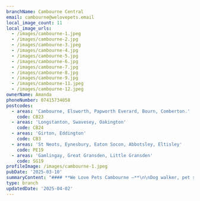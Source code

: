```yaml
---
branchName: Cambourne Central
email: cambourne@welovepets.email
local_image_count: 11
local_image_urls:
  - /images/cambourne-1.jpeg
  - /images/cambourne-2.jpg
  - /images/cambourne-3.jpeg
  - /images/cambourne-4.jpg
  - /images/cambourne-5.jpg
  - /images/cambourne-6.jpg
  - /images/cambourne-7.jpg
  - /images/cambourne-8.jpg
  - /images/cambourne-9.jpg
  - /images/cambourne-11.jpeg
  - /images/cambourne-12.jpeg
ownerName: Amanda
phoneNumber: 07415734058
postcodes:
  - areas: 'Cambourne, Elsworth, Papworth Everard, Bourn, Comberton.'
    code: CB23
  - areas: 'Longstanton, Swavesey, Oakington'
    code: CB24
  - areas: 'Girton, Eddington'
    code: CB3
  - areas: 'St Neots, Eynesbury, Eaton Socon, Abbotsley, Eltisley'
    code: PE19
  - areas: 'Gamlingay, Great Gransden, Little Gransden'
    code: SG19
profileImage: /images/cambourne-1.jpeg
pubDate: '2025-03-10'
summaryContent: "#### **We Love Pets Cambourne –**\n\nDog walker, pet sitter and dog boarder all in one\n-------------------------------------------------\n\n**We Love Pets Cambourne** is your trusted provider of professional pet care services in Cambourne.\n\nWe specialise in a wide range of pet care services, including **dog walking**, **dog boarding**, **puppy visits, exotic pet care, cat sitting,** and **small animal pop-in visits**. Whether you need a daily dog walker, a loving home for your dog while you are away, or expert care for your puppy or exotic pet, we are here to help. Our team ensures every pet receives the best possible care, tailored to their individual needs.\n\nBefore booking, we take the time to get to know you and your pet. We will have a friendly chat to discuss their routine, personality, and any special requirements, allowing us to create a personalised pet care plan. Our priority is to provide a stress free, enjoyable experience for both you and your pet.\n\nIf you are looking for trusted dog walkers, home-from-home dog boarding, or expert pet sitting services in Cambourne, get in touch today. We are always happy to help and answer any questions.\n\n[Give us a call](tel:07415%20734058%20)\n\n![](https://welovepets.care/wp-content/uploads/2025/03/Cambourne-1-scaled.jpeg)\n\n### **Meet Amanda | We Love Pets Cambourne**\n\n**[07415 734058](tel: 07415 734058) |\_[cambourne@welovepets.email](mailto:cambourne@welovepets.email)**\n\n**We Love Pets Cambourne** is run by Amanda and her husband Harvey, both passionate animal lovers dedicated to providing top-quality pet care. Amanda has previously owned working Cocker Spaniels and is currently surrounded by her beloved cats and eighteen guinea pigs, giving her a deep understanding of pet care. Harvey, equally devoted to animal welfare, has experience owning and caring for dogs, reptiles, and tarantulas, ensuring expert care for all pets.\n\nAs local pet care specialists, Amanda and her team know the best spots for safe and enjoyable dog walks. They follow We Love Pets’ ‘No Pack Walk Policy’, ensuring each dog gets individual attention and care. Whether you need dog walking, puppy visits, small animal care, or pet sitting, they offer a friendly and reliable service tailored to your pet’s needs.\n\nFor your peace of mind, Amanda and her team are fully insured, **DBS checked**, and trained in **pet first aid**. They provide the perfect balance of exercise and mental stimulation to keep pets happy and at ease.\n\nIf you are looking for trusted pet care or a **dog walker in Cambourne**, get in touch today to see how Amanda, Harvey, and the team can help.\n\n1\nDog Walking\n\n2\nPop-in Pet Sitting\n\n3\nDog Sitting\n\n4\nDog Boarding\n\n5\nDoggy Daycare\n\n6\nHouse Sitting\n\n7\nCat Sitting\n\n8\nPuppy Care\n\n###### Dog Walking\n\n### Dog Walking\n\nFun, play, and exercise are the focus of our dog walks.\n\nOur dog walkers aim to make each walk the highlight of your dog’s day, giving them a chance to play, socialise, exercise, and explore new sights and smells, returning them home happy and tired.\n\nYour dog’s safety is always our top priority which is why we never pack walk dogs. We want your dog to experience a fun-filled walk whilst under constant supervision, without being bombarded by lots of other dogs. Instead, our trained and trusted dog walkers will walk your dog with two doggie friends for maximum play and socialisation.\n\nWe also offer socialisation dog walks and a one-to-one dog walking service, if you have a dog who needs some alone time with their walker or wants some TLC whilst discovering the big wide world.\n\n![Dog Walking](https://welovepets.care/wp-content/uploads/2021/11/A05I9105-min-1024x683.jpg)\n\n###### Pop-in Pet Sitting\n\n### Pop-in Pet Sitting\n\nOur pet sitting services allow you to get away, happy with the knowledge that your pets will be well looked after - comfortable in their own home.\_Our pet sitter\_will\_spend time with your pets,\_make a fuss,\_feed,\_provide fresh water as required,\_and\_clear up any mess.\_\n\nEach of our pet sitters is professionally trained, vetted by us, fully insured and background checked. They also have up to date pet first aid training, for extra peace of mind.\_\n\nWe look after dogs, cats, horses, ponies, small\_animals,\_and birds. Don’t worry if you have more than one pet – the more the merrier! Before you book, we will schedule a meet & greet visit to discuss your animal care routine and ensure we stick to your normal pet care practice.\n\n![Pop-in Pet Sitting](https://welovepets.care/wp-content/uploads/2021/11/Gerbil-min-1024x664.jpeg)\n\n###### Dog Sitting\n\n### Dog Sitting\n\nAre you heading out and don’t want to leave your dog alone? Our trusted dog sitting service is here to help! Much like babysitting, our professional dog sitters come to your home to provide personalised care and companionship for your furry friend.\n\nYou can choose the hours that work best for you, and we’ll ensure your dog feels comfortable and cared for in their own home environment. This service is perfect for dogs that need one-to-one attention or feel more at ease staying in their familiar surroundings.\n\nWhether it’s for a few hours or an extended period, our experienced team will make sure your dog has everything they need while you’re away. From feeding and playtime to cuddles and walks, we’re here to keep tails wagging!\n\nDiscover the difference of in-home care with our dog sitting services – reliable, flexible, and tailored to you and your pet’s needs.\n\n![Dog Sitting](https://welovepets.care/wp-content/uploads/2024/12/Jenny-garden-1024x683.jpg)\n\n###### Dog Boarding\n\n### Dog Boarding\n\nIf you can’t bear the idea of leaving your dog in kennels when you go away on holiday, then our home-from-home dog boarding service is perfect for you! Our friendly, local home boarders offer all the comforts of home.\n\nYour dog will be welcomed into a trusted pet sitter’s home as part of their family. While you’re away, your dog will be going on a lovely holiday of their own. They will become part of the family, enjoying regular walks and plenty of individual attention. Dog boarding is perfect for dogs who get on with other dogs and people.\n\nOur branches are full members of the PCFA, licensed, trained, insured and police checked for peace of mind. Our high animal welfare standards mean your dog won’t be mass boarded but will instead be cared for as part of the family.\n\n![Dog Boarding](https://welovepets.care/wp-content/uploads/2024/12/Kathryn-V-sofa-1024x683.jpg)\n\n###### Doggy Daycare\n\n### Doggy Daycare\n\nOur doggy daycare service is perfect for busy pet parents who want their dogs to enjoy a day full of play, companionship, and care. At We Love Pets, we provide a safe, stimulating, and welcoming environment where your dog can socialise, explore, and relax under our team’s constant supervision.\n\nEach day is tailored to your dog’s needs, whether they’re zooming around the garden, enjoying a scenic walk, or curling up for a cosy nap. With plenty of games, exercise, and cuddles, we’ll keep them happy and entertained.\n\nYour dog’s safety and wellbeing are our top priorities. Our fully trained, pet first aid-certified team ensures a calm, relaxed setting with plenty of attention and care. Unlike mass boarding, we offer a home-from-home experience, treating your dog like part of the family. At the end of their fun-filled day, your dog will come home happy, content, and ready for a well-deserved rest, giving you complete peace of mind.\n\n![Doggy Daycare](https://welovepets.care/wp-content/uploads/2024/11/retired-couple-hosts-1-min-1024x685.jpg)\n\n###### House Sitting\n\n### House Sitting\n\nGoing on holiday? Our professional house-sitting service ensures your pets remain happy and secure in their familiar surroundings while giving you peace of mind about your home’s safety.\n\nOur experienced sitters are fully insured, police-checked, and trained in pet first aid. Before you leave, you’ll meet your sitter to discuss your needs and feel confident your home and pets are in expert hands.\n\nWe provide regular updates, including photos and messages, so you’ll stay connected with your pets and home while away. From maintaining daily routines to offering loving care, our sitters make sure your pets feel at ease.\n\nEnjoy your trip without worry—our service offers the perfect balance of pet care and home security.\n\n![House Sitting](https://welovepets.care/wp-content/uploads/2024/12/Laura-laughing--1024x674.jpg)\n\n###### Cat Sitting\n\n### Cat Sitting\n\nOur cat sitting service keeps your feline friend happy, comfortable, and well cared for while you’re away. Each visit is tailored to their routine, with plenty of playtime, attention, and all-important naps. We’ll clean litter trays, refresh food and water, and ensure your cat is content, keeping a close eye on their health and happiness.\n\nEvery cat is unique, so we take time to understand their needs. Whether they love fuss or prefer quiet companionship, our trusted sitters provide care to suit their personality.\n\nOur cat sitting service ensures your cat stays relaxed and stress-free with loving care from our trained, pet-first-aid-certified team. You’ll also receive updates, photos, and peace of mind knowing your cat is in expert hands. Let us take care of them so you can enjoy yourself worry-free!\n\n![Cat Sitting](https://welovepets.care/wp-content/uploads/2024/12/WeLovePets_40-1024x724.jpg)\n\n###### Puppy Care\n\n### Puppy Care\n\nAt We Love Pets, we offer tailored puppy care visits to keep your pup happy, safe, and well-looked after while you’re away. Puppies need extra care and attention during their early months, and we’re here to help with visits that suit your puppy’s age, needs, and your schedule.\n\nOur friendly team will keep your puppy entertained with plenty of playtime, cuddles, and care. Each visit can include essentials like feeding, fresh water, toilet breaks, and gentle reinforcement of basic training to help your pup develop good habits.\n\nAs your puppy grows, they’ll have the chance to graduate to group dog walks with a few carefully chosen doggie friends. This is a great way to build confidence, encourage socialisation, and explore the world in a fun, safe way. You can relax knowing your puppy is in the hands of fully trained, pet-first-aid-certified carers who love dogs as much as you do!\n\n![Puppy Care](https://welovepets.care/wp-content/uploads/2024/12/Puppy-kissing-Alec-CUTE-1024x683.jpg)\n\n![](https://welovepets.care/wp-content/uploads/2024/12/ProCare-Certification-1536x1086.jpg)\n\nContact\n-------\n\nCall Amanda on [07415 734058](tel:07415 734058)\_or complete the contact form.\n\n![](https://welovepets.care/wp-content/uploads/2025/03/Cambourne-3-1024x683.jpeg)\n\nAreas covered by our Cambourne branch:\n--------------------------------------\n\nOur Cambourne branch also covers surrounding areas. See the locations we cover listed below:\n\n**CB23**– Cambourne, Elsworth, Papworth Everard, Bourn, Comberton.\n\n**CB24**– Longstanton, Swavesey, Oakington\n\n**CB3** – Girton, Eddington\n\n**PE19** – St Neots, Eynesbury, Eaton Socon, Abbotsley, Eltisley\n\n**SG19** – Gamlingay, Great Gransden, Little Gransden\n\nDon’t see your area? There’s a strong chance we can help you anyway, so why not get in touch\n\n[Get in touch](#contact)\n\nPricing\n\n### 'Woofin good prices'\n\nIf you’re interested in care for more than one dog or cat, small animals, reptiles or exotics – and everything in between – please get in touch for a personalised quote!\n\n[Get a personalised quote](#contact)\n\nWhat our customers say\n----------------------\n\nWe have 2 giant rabbits and finding someone who is reliable and understands their needs is very difficult. However now we have found Tracey we won’t ever worry again! We can’t fault the service. Never had a problem booking her to visit them. Highly recommended for pet sitting.\n\nHelen ForbesCustomer - Reading East\n\nWe can't praise Kathryn highly enough. She was a pleasure to deal with, went above and beyond and made us feel completely reassured. She gave us regular updates while we were away and you could tell she genuinely cared for our pets. We wouldn't hesitate to recommend her and her company.\n\nKatie WaldockCustomer - Burgess Hill\n\nAbsolutely fantastic service. Our BIG dogs had a fabulous walk with Simon and we were able to enjoy our day out knowing they were in safe hands, amazing value for money. I have already booked again \U0001F642\n\nSarah MorganCustomer - Colchester\n\nI used we love pets to visit my much loved elderly cat . On each visit I received photos and an update. They took patience with her and cleaned up after her . I have already recommended them to my family and friends and would do to anyone\n\nKath BenCustomer - Bolton\n\nMy (very fussy) dogs love Jon which says a lot! I feel completely at ease leaving them in his care, they love spending the day with him, and always come home happy after a day of fun \U0001F642\n\nAmber PrudhoeCustomer - Newcastle upon Tyne\n\nHaving moved to the area recently - feel very lucky to have found such a great, professional and welcoming boarding for our lively black Labrador.\nPaul certainly made him feel part of the family - even included a day trip to the lakes and swim in Windermere \U0001F44D\n\nBertie HilditchCustomer - Lytham\n\nAndrea and Shan are a godsend, they walk my rescue dog Indi, a nervous girl, every week and have been so patient with her. She has come on leaps and bounds and I know the interaction with Andrea and Shan has been instrumental in this. I get amazing pics and updates. I wouldn't hesitate to recommend We Love Pets and can't imagine having my dog go with anyone else!\n\nSarah RowanCustomer - Sutton\n\nPet sitting for small animals. Nothing too much trouble. For anyone any on business for a few days, or needing dog visits now back at work. Highly recommend these.\n\nSandra IbaukCustomer - Swindon\n\nEmma and her team have helped me with puppy ever since he was old enough to join the gang. Now he has weekly walks and gets to meet and play with other dogs too. That one hour walk has him coming home so happy and content!The team are incredibly reliable and have helped me with home visits too when I've had to be away for long periods in the day. Professional and friendly. Thank you!!!\n\nJess RamsgateCustomer - Bridgend\n\nPrevious\n\nNext\n\nDog Walks - from £19.50 an hour\n\nOur dog walks focus on exercise, socialisation, and fun! We match dogs with a suitable walking buddy, but never walk in groups of more than four - as part of our 'No Pack Walk Policy.' Our friendly, knowledgeable dog walkers will send updates and photos whilst out, before returning your dog clean, happy, and ready for a rest.\n\nHome Boarding - from £53.50 per 24 hours\n\nGive your dog a holiday while you're away through our home boarding service. Your pup will stay with one of our fully licensed & experienced host families in a safe, comfortable home - rather than a kennel. We'll stick to your dog's diet, routine, and walking schedule for a true home-from-home experience.\n\nPet Visits - from £16 for 30 mins\n\nNeed someone to pop in and check on your pet? Our trustworthy and reliable pet care professionals will make a visit for tailored feeding, medication administration, play & interaction, toilet breaks, and to clear any messes. They're DBS checked for your peace of mind, and will send regular updates and photos during the visit.\n\nHouse Sitting - from £85.50 per 24 hours\n\nKeep to your pet's normal routine while on holiday with our house sitting service. One of our pet care professionals will stay with your pet in your home to follow their routine, clean hutches and cages, give medication, go for walks, let out for the toilet, help around the house, and give your pet plenty of fuss and love!\n\n### Why we love Cambourne\n\n![](https://welovepets.care/wp-content/uploads/2025/03/Cambourne-2.jpeg)\n\n*This branch of We Love Pets is owned and operated by Amanda Jackson trading as We Love Pets Cambourne.*"
type: branch
updatedDate: '2025-04-02'
---
```




